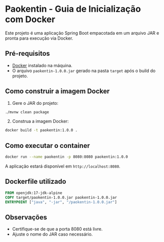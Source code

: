 # Paokentin - Guia de Inicialização com Docker

Este projeto é uma aplicação Spring Boot empacotada em um arquivo JAR e pronta para execução via Docker.

## Pré-requisitos

- [Docker](https://docs.docker.com/get-docker/) instalado na máquina.
- O arquivo `paokentin-1.0.0.jar` gerado na pasta `target` após o build do projeto.

## Como construir a imagem Docker

1. Gere o JAR do projeto:
  ```bash
  ./mvnw clean package
  ```
2. Construa a imagem Docker:
  ```bash
  docker build -t paokentin:1.0.0 .
  ```

## Como executar o container

```bash
docker run --name paokentin -p 8080:8080 paokentin:1.0.0
```

A aplicação estará disponível em `http://localhost:8080`.

## Dockerfile utilizado

```dockerfile
FROM openjdk:17-jdk-alpine
COPY target/paokentin-1.0.0.jar paokentin-1.0.0.jar
ENTRYPOINT ["java", "-jar", "/paokentin-1.0.0.jar"]
```

## Observações

- Certifique-se de que a porta 8080 está livre.
- Ajuste o nome do JAR caso necessário.
